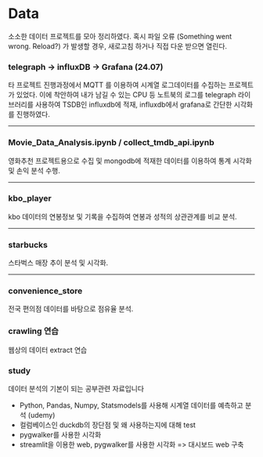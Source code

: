 # Data

소소한 데이터 프로젝트를 모아 정리하였다.
혹시 파일 오류 (Something went wrong. Reload?) 가 발생할 경우, 새로고침 하거나 직접 다운 받으면 열린다.

### telegraph -> influxDB -> Grafana (24.07)
타 프로젝트 진행과정에서 MQTT 를 이용하여 시계열 로그데이터를 수집하는 프로젝트가 있었다. 
이에 착안하여 내가 남길 수 있는 CPU 등 노트북의 로그를 telegraph 라이브러리를 사용하여 TSDB인 influxdb에 적재,
influxdb에서 grafana로 간단한 시각화를 진행하였다.


- - -

### Movie_Data_Analysis.ipynb / collect_tmdb_api.ipynb
영화추천 프로젝트용으로 수집 및 mongodb에 적재한 데이터를 이용하여 통계 시각화 및 손익 분석 수행.

- - -

### kbo_player
kbo 데이터의 연봉정보 및 기록을 수집하여 연봉과 성적의 상관관계를 비교 분석.

- - -

### starbucks
스타벅스 매장 추이 분석 및 시각화.

- - -

### convenience_store
전국 편의점 데이터를 바탕으로 점유율 분석.


### crawling 연습
웹상의 데이터 extract 연습


### study
데이터 분석의 기본이 되는 공부관련 자료입니다
- Python, Pandas, Numpy, Statsmodels를 사용해 시계열 데이터를 예측하고 분석 (udemy)
- 컬럼베이스인 duckdb의 장단점 및 왜 사용하는지에 대해 test
- pygwalker를 사용한 시각화
- streamlit을 이용한 web, pygwalker를 사용한 시각화 => 대시보드 web 구축
